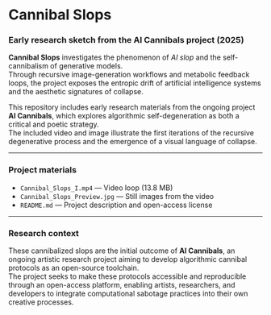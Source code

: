 # Cannibal Slops  
### Early research sketch from the AI Cannibals project (2025)

**Cannibal Slops** investigates the phenomenon of *AI slop* and the self-cannibalism of generative models.  
Through recursive image-generation workflows and metabolic feedback loops, the project exposes the entropic drift of artificial intelligence systems and the aesthetic signatures of collapse.

This repository includes early research materials from the ongoing project **AI Cannibals**, which explores algorithmic self-degeneration as both a critical and poetic strategy.  
The included video and image illustrate the first iterations of the recursive degenerative process and the emergence of a visual language of collapse.

---

### Project materials
- `Cannibal_Slops_I.mp4` — Video loop (13.8 MB)  
- `Cannibal_Slops_Preview.jpg` — Still images from the video  
- `README.md` — Project description and open-access license  

---

### Research context
These cannibalized slops are the initial outcome of **AI Cannibals**, an ongoing artistic research project aiming to develop algorithmic cannibal protocols as an open-source toolchain.  
The project seeks to make these protocols accessible and reproducible through an open-access platform, enabling artists, researchers, and developers to integrate computational sabotage practices into their own creative processes.
